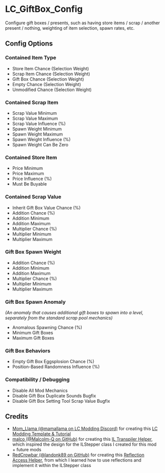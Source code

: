   
# LC_GiftBox_Config  
  
Configure gift boxes / presents, such as having store items / scrap / another present / nothing, weighting of item selection, spawn rates, etc.  
  
## Config Options  
  
### Contained Item Type  
  
* Store Item Chance (Selection Weight)  
* Scrap Item Chance (Selection Weight)  
* Gift Box Chance (Selection Weight)  
* Empty Chance (Selection Weight)  
* Unmodified Chance (Selection Weight)  
  
### Contained Scrap Item  
  
* Scrap Value Minimum  
* Scrap Value Maximum  
* Scrap Value Influence (%)  
* Spawn Weight Minimum  
* Spawn Weight Maximum  
* Spawn Weight Influence (%)  
* Spawn Weight Can Be Zero  
  
### Contained Store Item  
  
* Price Minimum  
* Price Maximum  
* Price Influence (%)  
* Must Be Buyable  
  
### Contained Scrap Value  
  
* Inherit Gift Box Value Chance (%)  
* Addition Chance (%)  
* Addition Minimum  
* Addition Maximum  
* Multiplier Chance (%)  
* Multiplier Minimum  
* Multiplier Maximum  
  
### Gift Box Spawn Weight  
  
* Addition Chance (%)  
* Addition Minimum  
* Addition Maximum  
* Multiplier Chance (%)  
* Multiplier Minimum  
* Multiplier Maximum  
  
### Gift Box Spawn Anomaly  
  
*(An anomaly that causes additional gift boxes to spawn into a level, separately from the standard scrap pool mechanics)*  
  
* Anomalous Spawning Chance (%)  
* Minimum Gift Boxes  
* Maximum Gift Boxes  
  
### Gift Box Behaviors  
  
* Empty Gift Box Eggsplosion Chance (%)  
* Position-Based Randomness Influence (%)  
  
### Compatibility / Debugging  
  
* Disable All Mod Mechanics  
* Disable Gift Box Duplicate Sounds Bugfix  
* Disable Gift Box Setting Tool Scrap Value Bugfix  
  
## Credits  
  
* [Mom_Llama (@mamallama on LC Modding Discord)](https://thunderstore.io/c/lethal-company/p/Mom_Llama/) for creating this [LC Modding Template & Tutorial](https://lethalcompanymodding.github.io/Thunderstore/www/Guides/Your-First-Mod.html)  
* [malco (@Malcolm-Q on GitHub)](https://thunderstore.io/c/lethal-company/p/malco/) for creating this [IL Transpiler Helper](https://github.com/Malcolm-Q/LC-LateGameUpgrades/blob/main/MoreShipUpgrades/Misc/Util/Tools.cs), which inspired the design for the ILStepper class I created for this mod + future mods  
* [RedCrowbar (@landonk89 on GitHub)](https://thunderstore.io/c/lethal-company/p/RedCrowbar/) for creating this [Reflection Access Helper](https://github.com/landonk89/Buffed-Presents/blob/main/Source/AccessExtensions.cs), from which I learned how to use reflections and implement it within the ILStepper class  
  